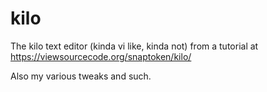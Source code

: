 # kilo

The kilo text editor (kinda vi like, kinda not) from a tutorial at 
https://viewsourcecode.org/snaptoken/kilo/

Also my various tweaks and such.
